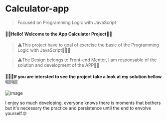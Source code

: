 # Calculator-app
> Focused on Programming Logic with JavaScript

#### 💁‍♂️Hello! Welcome to the App Calculator Project👋👋

> ⚠️This project have to goal of exercise the basic of the Programming Logic with JavaScript👨🏻‍💻

> ⚠️The Design belongs to Front-end Mentor, I am responsable of the solution and development of the APP🙎‍♂️

#### 💁🏻‍♂️If you are intersted to see the project take a look at my solution bellow👇🏼👇🏼

![image](https://user-images.githubusercontent.com/105549520/225448332-3f028a6c-e994-4730-ab46-730bca85c8e1.png)

I enjoy so much developing, everyone knows there is moments that bothers but it's necessary the practice and persistence until the end to envolve yourself.🤓
